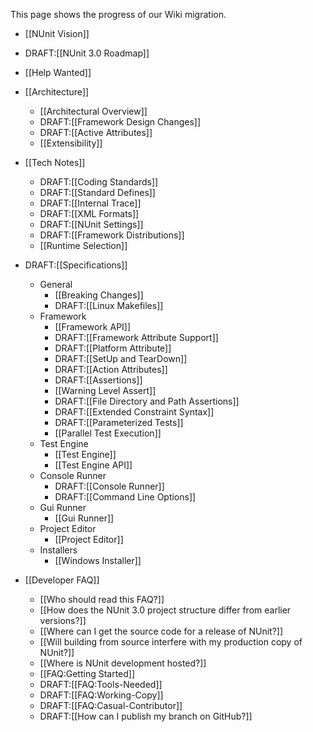This page shows the progress of our Wiki migration.

 * [[NUnit Vision]]

 * DRAFT:[[NUnit 3.0 Roadmap]]

 * [[Help Wanted]]

 * [[Architecture]]
   * [[Architectural Overview]]
   * DRAFT:[[Framework Design Changes]]
   * DRAFT:[[Active Attributes]]
   * [[Extensibility]]

 * [[Tech Notes]]
   * DRAFT:[[Coding Standards]]
   * DRAFT:[[Standard Defines]]
   * DRAFT:[[Internal Trace]]
   * DRAFT:[[XML Formats]]
   * DRAFT:[[NUnit Settings]]
   * DRAFT:[[Framework Distributions]]
   * [[Runtime Selection]]

 * DRAFT:[[Specifications]]
   * General
     * [[Breaking Changes]]
     * DRAFT:[[Linux Makefiles]]
   * Framework
     * [[Framework API]]
     * DRAFT:[[Framework Attribute Support]]
     * DRAFT:[[Platform Attribute]]
     * DRAFT:[[SetUp and TearDown]]
     * DRAFT:[[Action Attributes]]
     * DRAFT:[[Assertions]]
     * [[Warning Level Assert]]
     * DRAFT:[[File Directory and Path Assertions]]
     * DRAFT:[[Extended Constraint Syntax]]
     * DRAFT:[[Parameterized Tests]]
     * [[Parallel Test Execution]]
   * Test Engine
     * [[Test Engine]]
     * [[Test Engine API]]
   * Console Runner
     * DRAFT:[[Console Runner]]
     * DRAFT:[[Command Line Options]]
   * Gui Runner
     * [[Gui Runner]]
   * Project Editor
     * [[Project Editor]]
   * Installers
     * [[Windows Installer]]

 * [[Developer FAQ]]
   * [[Who should read this FAQ?]]
   * [[How does the NUnit 3.0 project structure differ from earlier versions?]]
   * [[Where can I get the source code for a release of NUnit?]]
   * [[Will building from source interfere with my production copy of NUnit?]]
   * [[Where is NUnit development hosted?]]
   * [[FAQ:Getting Started]]
   * DRAFT:[[FAQ:Tools-Needed]]
   * DRAFT:[[FAQ:Working-Copy]]
   * DRAFT:[[FAQ:Casual-Contributor]]
   * DRAFT:[[How can I publish my branch on GitHub?]]
